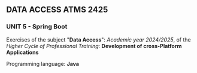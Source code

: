## DATA ACCESS ATMS 2425

### UNIT 5 - Spring Boot

Exercises of the subject "**Data Access**": *Academic year 2024/2025*, of the *Higher Cycle of Professional Training*: **Development of cross-Platform Applications**

Programming language: **Java**
